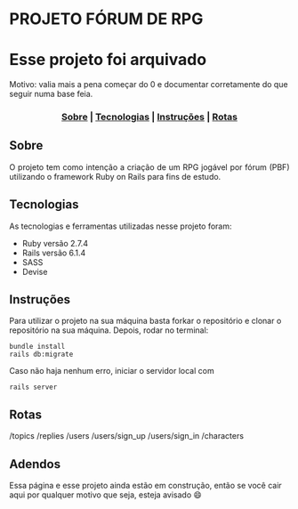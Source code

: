 # PROJETO FÓRUM DE RPG

<h1>Esse projeto foi arquivado</h1>
<p>Motivo: valia mais a pena começar do 0 e documentar corretamente do que seguir numa base feia.</p>

<h3 align="center">  
  <a href="#sobre">Sobre</a> |
  <a href="#tecnologias">Tecnologias</a> | 
  <a href="#instruções">Instruções</a> | 
  <a href="#rotas">Rotas</a>
</h3>

## Sobre

<p align="justify">O projeto tem como intenção a criação de um RPG jogável por fórum (PBF) utilizando o framework Ruby on Rails para fins de estudo.</p>

## Tecnologias

As tecnologias e ferramentas utilizadas nesse projeto foram:
- Ruby versão 2.7.4
- Rails versão 6.1.4
- SASS
- Devise

## Instruções

Para utilizar o projeto na sua máquina basta forkar o repositório e clonar o repositório na sua máquina. Depois, rodar no terminal:
``` 
bundle install
rails db:migrate
```

Caso não haja nenhum erro, iniciar o servidor local com

```
rails server
```

## Rotas
/topics
/replies
/users
/users/sign_up
/users/sign_in
/characters


## Adendos

Essa página e esse projeto ainda estão em construção, então se você cair aqui por qualquer motivo que seja, esteja avisado :smile:
